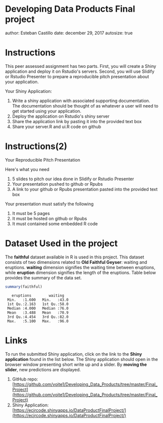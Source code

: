 Developing Data Products Final project
========================================================
author: Esteban Castillo
date: december 29, 2017
autosize: true

Instructions
========================================================

This peer assessed assignment has two parts. First, you will create a Shiny application and deploy it on Rstudio's servers. Second, you will use Slidify or Rstudio Presenter to prepare a reproducible pitch presentation about your application.

Your Shiny Application:

1. Write a shiny application with associated supporting documentation. The documentation should be thought of as whatever a user will need to get started using your application.
2. Deploy the application on Rstudio's shiny server
3. Share the application link by pasting it into the provided text box
4. Share your server.R and ui.R code on github

Instructions(2)
========================================================
Your Reproducible Pitch Presentation

Here's what you need

1. 5 slides to pitch our idea done in Slidify or Rstudio Presenter
2. Your presentation pushed to github or Rpubs
3. A link to your github or Rpubs presentation pasted into the provided text box

Your presentation must satisfy the following

1. It must be 5 pages
2. It must be hosted on github or Rpubs
3. It must contained some embedded R code

Dataset Used in the project
========================================================

The **faithful** dataset available in R is used in this project. This dataset 
consists of two dimensions related to **Old Faithful Geyser**: 
waiting and eruptions. **waiting** dimension signifies the waiting 
time between eruptions, while **eruption** dimension signifies 
the length of the eruptions. Table below provides the 
summary of the data set.

```r
summary(faithful)
```

```
   eruptions        waiting    
 Min.   :1.600   Min.   :43.0  
 1st Qu.:2.163   1st Qu.:58.0  
 Median :4.000   Median :76.0  
 Mean   :3.488   Mean   :70.9  
 3rd Qu.:4.454   3rd Qu.:82.0  
 Max.   :5.100   Max.   :96.0  
```

Links
========================================================

To run the submitted Shiny application, click on the link to the **Shiny application** found in the list below. The Shiny application should open in the browser window presenting short write up and a slider.  By **moving the slider**, new predictions are displayed.

1. GitHub repo: [https://github.com/voite1/Developing_Data_Products/tree/master/Final_Project](https://github.com/voite1/Developing_Data_Products/tree/master/Final_Project)
2. Shiny Application: [https://ecjrcode.shinyapps.io/DataProductFinalProject/](https://ecjrcode.shinyapps.io/DataProductFinalProject/)


